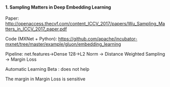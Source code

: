 #### 1. Sampling Matters in Deep Embedding Learning
Paper: http://openaccess.thecvf.com/content_ICCV_2017/papers/Wu_Sampling_Matters_in_ICCV_2017_paper.pdf

Code (MXNet + Python): https://github.com/apache/incubator-mxnet/tree/master/example/gluon/embedding_learning

Pipeline: net.features->Dense 128->L2 Norm -> Distance Weighted Sampling -> Margin Loss

Automatic Learning Beta : does not help

The margin in Margin Loss is sensitive


